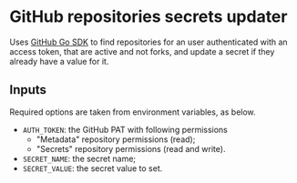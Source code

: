 # GitHub repositories secrets updater

Uses [GitHub Go SDK](https://github.com/octokit/go-sdk) to find repositories for an user authenticated with an access token, that are active and not forks, and update a secret if they already have a value for it.

## Inputs

Required options are taken from environment variables, as below.

* `AUTH_TOKEN`: the GitHub PAT with following permissions
  * "Metadata" repository permissions (read);
  * "Secrets" repository permissions (read and write).
* `SECRET_NAME`: the secret name;
* `SECRET_VALUE`: the secret value to set.
